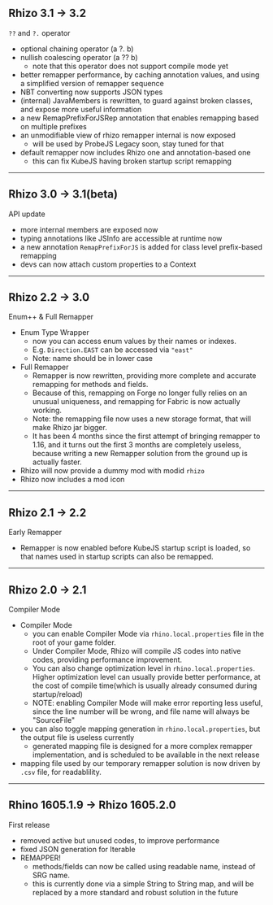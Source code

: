 ## Rhizo 3.1 -> 3.2

`??` and `?.` operator

- optional chaining operator (a ?. b)
- nullish coalescing operator (a ?? b)
    - note that this operator does not support compile mode yet
- better remapper performance, by caching annotation values, and using a simplified version of remapper sequence
- NBT converting now supports JSON types
- (internal) JavaMembers is rewritten, to guard against broken classes, and expose more useful information
- a new RemapPrefixForJSRep annotation that enables remapping based on multiple prefixes
- an unmodifiable view of rhizo remapper internal is now exposed
    - will be used by ProbeJS Legacy soon, stay tuned for that
- default remapper now includes Rhizo one and annotation-based one
    - this can fix KubeJS having broken startup script remapping

---

## Rhizo 3.0 -> 3.1(beta)

API update

- more internal members are exposed now
- typing annotations like JSInfo are accessible at runtime now
- a new annotation `RemapPrefixForJS` is added for class level prefix-based remapping
- devs can now attach custom properties to a Context

---

## Rhizo 2.2 -> 3.0

Enum++ & Full Remapper

-   Enum Type Wrapper
    -   now you can access enum values by their names or indexes.
    -   E.g. `Direction.EAST` can be accessed via `"east"`
    -   Note: name should be in lower case
-   Full Remapper
    -   Remapper is now rewritten, providing more complete and accurate remapping for methods and fields.
    -   Because of this, remapping on Forge no longer fully relies on an unusual uniqueness, and remapping for Fabric is now actually working.
    -   Note: the remapping file now uses a new storage format, that will make Rhizo jar bigger.
    -   It has been 4 months since the first attempt of bringing remapper to 1.16, and it turns out the first 3 months are completely useless, because writing a new Remapper solution from the ground up is actually faster.
-   Rhizo will now provide a dummy mod with modid `rhizo`
-   Rhizo now includes a mod icon

---

## Rhizo 2.1 -> 2.2

Early Remapper

-   Remapper is now enabled before KubeJS startup script is loaded, so that names used in startup scripts can also be remapped.

---

## Rhizo 2.0 -> 2.1

Compiler Mode

-   Compiler Mode
    -   you can enable Compiler Mode via `rhino.local.properties` file in the root of your game folder.
    -   Under Compiler Mode, Rhizo will compile JS codes into native codes, providing performance improvement.
    -   You can also change optimization level in `rhino.local.properties`. Higher optimization level can usually provide better performance, at the cost of compile time(which is usually already consumed during startup/reload)
    -   NOTE: enabling Compiler Mode will make error reporting less useful, since the line number will be wrong, and file name will always be "SourceFile"
-   you can also toggle mapping generation in `rhino.local.properties`, but the output file is useless currently
    -   generated mapping file is designed for a more complex remapper implementation, and is scheduled to be available in the next release
-   mapping file used by our temporary remapper solution is now driven by `.csv` file, for readablility.

---

## Rhino 1605.1.9 -> Rhizo 1605.2.0

First release

-   removed active but unused codes, to improve performance
-   fixed JSON generation for Iterable
-   REMAPPER!
    -   methods/fields can now be called using readable name, instead of SRG name.
    -   this is currently done via a simple String to String map, and will be replaced by a more standard and robust solution in the future

